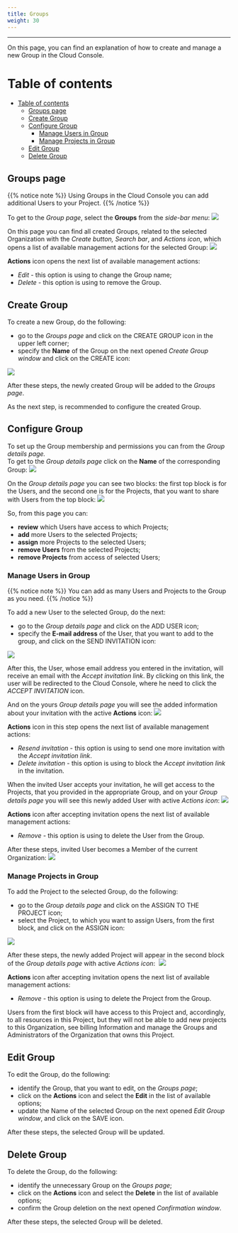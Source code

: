 ```yaml
---
title: Groups
weight: 30
---
```

___
On this page, you can find an explanation of how to create and manage a new Group in the Cloud Console.

# Table of contents
- [Table of contents](#table-of-contents)
  - [Groups page](#groups-page)
  - [Create Group](#create-group)
  - [Configure Group](#configure-group)
    - [Manage Users in Group](#manage-users-in-group)
    - [Manage Projects in Group](#manage-projects-in-group)
  - [Edit Group](#edit-group)
  - [Delete Group](#delete-group)

## Groups page

{{% notice note %}}
Using Groups in the Cloud Console you can add additional Users to your Project. 
{{% /notice %}}  

To get to the *Group page*, select the **Groups** from the *side-bar menu*:
![](../../assets/images/groups/1.png?width=15pc&classes=border,shadow) 

On this page you can find all created Groups, related to the selected Organization with the *Create button, Search bar*, and *Actions icon*, which opens a list of available management actions for the selected Group:
![](../../assets/images/groups/0.png?classes=border,shadow)  

**Actions** icon opens the next list of available management actions:
- *Edit* - this option is using to change the Group name;
- *Delete* - this option is using to remove the Group.

## Create Group
To create a new Group, do the following:
- go to the *Groups page* and click on the CREATE GROUP icon in the upper left corner;
- specify the **Name** of the Group on the next opened *Create Group window* and click on the CREATE icon:

![](../../assets/images/groups/2.png?width=30pc&classes=border,shadow) 

After these steps, the newly created Group will be added to the *Groups page*.  

As the next step, is recommended to configure the created Group.

## Configure Group
To set up the Group membership and permissions you can from the *Group details page.*  
To get to the *Group details page* click on the **Name** of the corresponding Group:
![](../../assets/images/groups/3.png?classes=border,shadow) 

On the *Group details page* you can see two blocks: the first top block is for the Users, and the second one is for the Projects, that you want to share with Users from the top block:
![](../../assets/images/groups/4.png?classes=border,shadow) 

So, from this page you can:
- **review** which Users have access to which Projects;
- **add** more Users to the selected Projects;
- **assign** more Projects to the selected Users;
- **remove Users** from the selected Projects;
- **remove Projects** from access of selected Users;

### Manage Users in Group

{{% notice note %}}
You can add as many Users and Projects to the Group as you need.
{{% /notice %}}

To add a new User to the selected Group, do the next:
- go to the *Group details page* and click on the ADD USER icon;
- specify the **E-mail address** of the User, that you want to add to the group, and click on the SEND INVITATION icon:

![](../../assets/images/groups/5.png?width=30pc&classes=border,shadow) 

After this, the User, whose email address you entered in the invitation, will receive an email with the *Accept invitation link*. By clicking on this link, the user will be redirected to the Cloud Console, where he need to click the *ACCEPT INVITATION* icon.      

And on the yours *Group details page* you will see the added information about your invitation with the active **Actions** icon:
![](../../assets/images/groups/6.png?classes=border,shadow)

**Actions** icon in this step opens the next list of available management actions:  
- *Resend invitation* - this option is using to send one more invitation with the *Accept invitation link*.
- *Delete invitation* - this option is using to block the *Accept invitation link* in the invitation.

When the invited User accepts your invitation, he will get access to the Projects, that you provided in the appropriate Group, and on your *Group details page* you will see this newly added User with active *Actions icon*:
![](../../assets/images/groups/7.png?classes=border,shadow) 

**Actions** icon after accepting invitation opens the next list of available management actions:  
- *Remove* - this option is using to delete the User from the Group.

After these steps, invited User becomes a Member of the current Organization:
![](../../assets/images/groups/11.png?classes=border,shadow) 

### Manage Projects in Group
To add the Project to the selected Group, do the following:
- go to the *Group details page* and click on the ASSIGN TO THE PROJECT icon;
- select the Project, to which you want to assign Users, from the first block, and click on the ASSIGN icon:

![](../../assets/images/groups/8.png?width=30pc&classes=border,shadow)

After these steps, the newly added Project will appear in the second block of the *Group details page* with active *Actions icon*: 
![](../../assets/images/groups/9.png?classes=border,shadow)

**Actions** icon after accepting invitation opens the next list of available management actions:  
- *Remove* - this option is using to delete the Project from the Group.

Users from the first block will have access to this Project and, accordingly, to all resources in this Project, but they will not be able to add new projects to this Organization, see billing Information and manage the Groups and Administrators of the Organization that owns this Project.

## Edit Group
To edit the Group, do the following:
- identify the Group, that you want to edit, on the *Groups page*;
- click on the **Actions** icon and select the **Edit** in the list of available options;
- update the Name of the selected Group on the next opened *Edit Group window*,  and click on the SAVE icon.

After these steps, the selected Group will be updated.

## Delete Group
To delete the Group, do the following:
- identify the unnecessary Group on the *Groups page*;
- click on the **Actions** icon and select the **Delete** in the list of available options;
- confirm the Group deletion on the next opened *Confirmation window*.

After these steps, the selected Group will be deleted.


